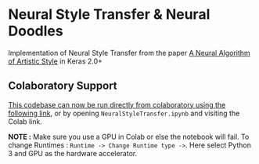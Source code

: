 # Neural Style Transfer & Neural Doodles
Implementation of Neural Style Transfer from the paper <a href="http://arxiv.org/abs/1508.06576">A Neural Algorithm of Artistic Style</a> in Keras 2.0+

## Colaboratory Support

[This codebase can now be run directly from colaboratory using the following link](https://github.com/Satyapriya4u/style-transfer/blob/2afaa4049a2b4d99f6d8264585270c4754525cd8/NeuralStyleTransfer.ipynb), or by opening `NeuralStyleTransfer.ipynb` and visiting the Colab link.

**NOTE :** Make sure you use a GPU in Colab or else the notebook will fail. To change Runtimes : `Runtime -> Change Runtime type ->`. Here select Python 3 and GPU as the hardware accelerator. 
